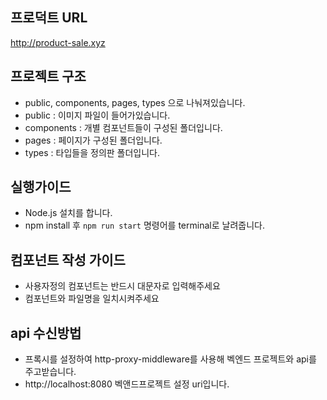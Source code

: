 ## 프로덕트 URL

http://product-sale.xyz

## 프로젝트 구조

- public, components, pages, types 으로 나눠져있습니다.
- public : 이미지 파일이 들어가있습니다.
- components : 개별 컴포넌트들이 구성된 폴더입니다.
- pages : 페이지가 구성된 폴더입니다.
- types : 타입들을 정의판 폴더입니다.

## 실행가이드

- Node.js 설치를 합니다.
- npm install 후 `npm run start` 명령어를 terminal로 날려줍니다.

## 컴포넌트 작성 가이드

- 사용자정의 컴포넌트는 반드시 대문자로 입력해주세요
- 컴포넌트와 파일명을 일치시켜주세요

## api 수신방법

- 프록시를 설정하여 http-proxy-middleware를 사용해 벡엔드 프로젝트와 api를 주고받습니다.
- http://localhost:8080 벡앤드프로젝트 설정 uri입니다.
